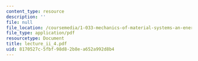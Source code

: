 ```yaml
---
content_type: resource
description: ''
file: null
file_location: /coursemedia/1-033-mechanics-of-material-systems-an-energy-approach-fall-2003/8170527c5fbf98d82b8ea652a992d8b4_lecture_ii_4.pdf
file_type: application/pdf
resourcetype: Document
title: lecture_ii_4.pdf
uid: 8170527c-5fbf-98d8-2b8e-a652a992d8b4
---
```

